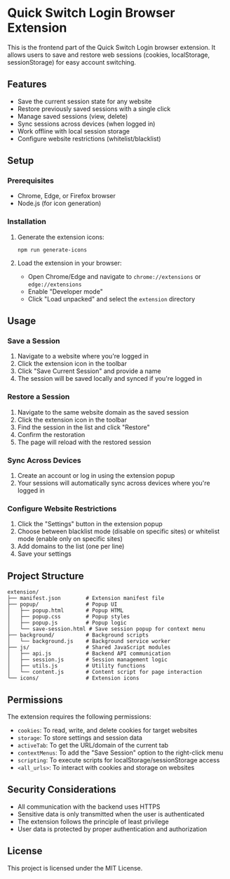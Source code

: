 # Quick Switch Login Browser Extension

This is the frontend part of the Quick Switch Login browser extension. It allows users to save and restore web sessions (cookies, localStorage, sessionStorage) for easy account switching.

## Features

- Save the current session state for any website
- Restore previously saved sessions with a single click
- Manage saved sessions (view, delete)
- Sync sessions across devices (when logged in)
- Work offline with local session storage
- Configure website restrictions (whitelist/blacklist)

## Setup

### Prerequisites

- Chrome, Edge, or Firefox browser
- Node.js (for icon generation)

### Installation

1. Generate the extension icons:
   ```
   npm run generate-icons
   ```

2. Load the extension in your browser:
   - Open Chrome/Edge and navigate to `chrome://extensions` or `edge://extensions`
   - Enable "Developer mode"
   - Click "Load unpacked" and select the `extension` directory

## Usage

### Save a Session

1. Navigate to a website where you're logged in
2. Click the extension icon in the toolbar
3. Click "Save Current Session" and provide a name
4. The session will be saved locally and synced if you're logged in

### Restore a Session

1. Navigate to the same website domain as the saved session
2. Click the extension icon in the toolbar
3. Find the session in the list and click "Restore"
4. Confirm the restoration
5. The page will reload with the restored session

### Sync Across Devices

1. Create an account or log in using the extension popup
2. Your sessions will automatically sync across devices where you're logged in

### Configure Website Restrictions

1. Click the "Settings" button in the extension popup
2. Choose between blacklist mode (disable on specific sites) or whitelist mode (enable only on specific sites)
3. Add domains to the list (one per line)
4. Save your settings

## Project Structure

```
extension/
├── manifest.json        # Extension manifest file
├── popup/               # Popup UI
│   ├── popup.html       # Popup HTML
│   ├── popup.css        # Popup styles
│   ├── popup.js         # Popup logic
│   └── save-session.html # Save session popup for context menu
├── background/          # Background scripts
│   └── background.js    # Background service worker
├── js/                  # Shared JavaScript modules
│   ├── api.js           # Backend API communication
│   ├── session.js       # Session management logic
│   ├── utils.js         # Utility functions
│   └── content.js       # Content script for page interaction
└── icons/               # Extension icons
```

## Permissions

The extension requires the following permissions:

- `cookies`: To read, write, and delete cookies for target websites
- `storage`: To store settings and session data
- `activeTab`: To get the URL/domain of the current tab
- `contextMenus`: To add the "Save Session" option to the right-click menu
- `scripting`: To execute scripts for localStorage/sessionStorage access
- `<all_urls>`: To interact with cookies and storage on websites

## Security Considerations

- All communication with the backend uses HTTPS
- Sensitive data is only transmitted when the user is authenticated
- The extension follows the principle of least privilege
- User data is protected by proper authentication and authorization

## License

This project is licensed under the MIT License.
